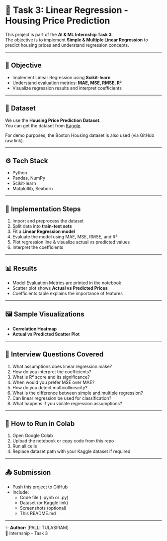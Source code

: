 # 🏡 Task 3: Linear Regression - Housing Price Prediction

This project is part of the **AI & ML Internship Task 3**.  
The objective is to implement **Simple & Multiple Linear Regression** to predict housing prices and understand regression concepts.

---

## 📌 Objective
- Implement Linear Regression using **Scikit-learn**  
- Understand evaluation metrics: **MAE, MSE, RMSE, R²**  
- Visualize regression results and interpret coefficients  

---

## 📂 Dataset
We use the **Housing Price Prediction Dataset**.  
You can get the dataset from [Kaggle](https://www.kaggle.com/datasets/harishkumardatalab/housing-price-prediction).  

For demo purposes, the Boston Housing dataset is also used (via GitHub raw link).

---

## ⚙️ Tech Stack
- Python  
- Pandas, NumPy  
- Scikit-learn  
- Matplotlib, Seaborn  

---

## 🚀 Implementation Steps
1. Import and preprocess the dataset  
2. Split data into **train-test sets**  
3. Fit a **Linear Regression model**  
4. Evaluate the model using MAE, MSE, RMSE, and R²  
5. Plot regression line & visualize actual vs predicted values  
6. Interpret the coefficients  

---

## 📊 Results
- Model Evaluation Metrics are printed in the notebook  
- Scatter plot shows **Actual vs Predicted Prices**  
- Coefficients table explains the importance of features  

---

## 🖼️ Sample Visualizations
- **Correlation Heatmap**  
- **Actual vs Predicted Scatter Plot**  

---

## 📝 Interview Questions Covered
1. What assumptions does linear regression make?  
2. How do you interpret the coefficients?  
3. What is R² score and its significance?  
4. When would you prefer MSE over MAE?  
5. How do you detect multicollinearity?  
6. What is the difference between simple and multiple regression?  
7. Can linear regression be used for classification?  
8. What happens if you violate regression assumptions?  

---

## 📌 How to Run in Colab
1. Open Google Colab  
2. Upload the notebook or copy code from this repo  
3. Run all cells  
4. Replace dataset path with your Kaggle dataset if required  

---

## 📤 Submission
- Push this project to GitHub  
- Include:
  - Code file (.ipynb or .py)  
  - Dataset (or Kaggle link)  
  - Screenshots (optional)  
  - This README.md  

---

✨ **Author:** [PALLI TULASIRAM]  
📅 Internship - Task 3  
